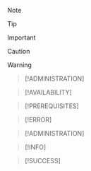 >[!NOTE]

>[!TIP]

>[!IMPORTANT]

>[!CAUTION]

>[!WARNING]

>[!ADMINISTRATION]

>[!AVAILABILITY]

>[!PREREQUISITES]

>[!ERROR]

>[!ADMINISTRATION]

>[!INFO]

>[!SUCCESS]